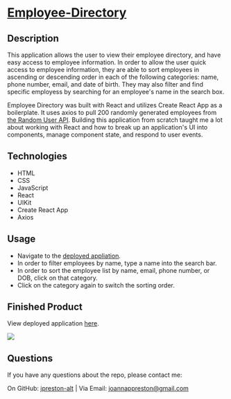 # [Employee-Directory](https://jpreston-alt.github.io/React-Employee-Directory/)

## Description
This application allows the user to view their employee directory, and have easy access to employee information. In order to allow the user quick access to employee information, they are able to sort employees in ascending or descending order in each of the following categories: name, phone number, email, and date of birth. They may also filter and find specific employess by searching for an employee's name in the search box.

Employee Directory was built with React and utilizes Create React App as a boilerplate. It uses axios to pull 200 randomly generated employees from [the Random User API](https://randomuser.me/). Building this application from scratch taught me a lot about working with React and how to break up an application's UI into components, manage component state, and respond to user events.

## Technologies
* HTML
* CSS
* JavaScript
* React
* UIKit
* Create React App
* Axios

## Usage
* Navigate to the [deployed appliation](https://jpreston-alt.github.io/React-Employee-Directory/).
* In order to filter employees by name, type a name into the search bar.
* In order to sort the employee list by name, email, phone number, or DOB, click on that category.
* Click on the category again to switch the sorting order.

## Finished Product
View deployed application [here](https://jpreston-alt.github.io/React-Employee-Directory/).<br>

![](/public/images/employee-directory.gif)

## Questions
​If you have any questions about the repo, please contact me:

On GitHub: [jpreston-alt](https://github.com/jpreston-alt) | Via Email: joannappreston@gmail.com